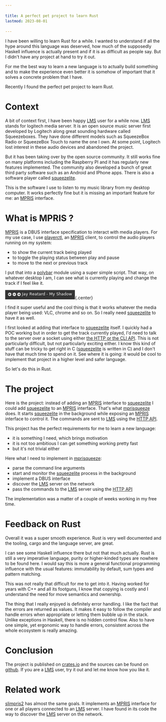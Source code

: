 ```yaml
---

title: A perfect pet project to learn Rust
lastmod: 2023-08-01

---
```


I have been willing to learn Rust for a while. I wanted to understand if all 
the hype around this language was deserved, how much of the supposedly Haskell 
influence is actually present and if it is as difficult as people say. But I 
didn't have any project at hand to try it out.

For me the best way to learn a new language is to actually build something and 
to make the experience even better it is somehow of important that it solves a 
concrete problem that I have.

Recently I found the perfect pet project to learn Rust.

# Context

A bit of context first, I have been happy [LMS] user for a while now. [LMS] 
stands for logitech media server. It is an open source music server first 
developed by Logitech along great sounding hardware called Squeezeboxes. They 
have done different models such as SqueezeBox Radio or SqueezeBox Touch to name 
the one I own. At some point, Logitech lost interest in these audio devices and 
abandoned the project.

But it has been taking over by the open source community. It still works fine 
on many platforms including the Raspberry PI and it has regularly new features 
implemented. The community also developed a bunch of great third party software 
such as an Android and IPhone apps. There is also a software player called 
[squeezelite].

This is the software I use to listen to my music library from my desktop 
computer. It works perfectly fine but it is missing an important feature for 
me: an [MPRIS] interface.

# What is MPRIS ?

[MPRIS] is a DBUS interface specification to interact with media players. For 
my use case, I use [playerctl], an [MPRIS] client, to control the audio players 
running on my system:

- to show the current track being played
- to toggle the playing status between play and pause
- to move to the next or previous track

I put that into a [polybar] module using a super simple script. That way, on 
whatever desktop I am, I can see what is currently playing and change the track 
if I feel like it.

![](/images/polybar.png){.center}

I find it super useful and the cool thing is that it works whatever the media 
player being used: VLC, chrome and so on. So I really need [squeezelite] to 
have it as well.

I first looked at adding that interface to [squeezelite] itself. I quickly had 
a POC working but in order to get the track currently played, I'd need to talk 
to the server over a socket using either [the HTTP or the CLI API][API]. This 
is not particularly difficult, but not particularly exciting either. I know 
this kind of stuff can be tricky to get right in C ([squeezelite] is written in 
C) and I don't have that much time to spend on it. See where it is going: it 
would be cool to implement that project in a higher level and safer language.

So let's do this in Rust.

# The project

Here is the project: instead of adding an [MPRIS] interface to [squeezelite] I 
could add [squeezelite] to an [MPRIS] interface. That's what [mprisqueeze] 
does. It starts [squeezelite] in the background while exposing an [MPRIS] 
interface to control it. The commands are sent to [LMS] using the [HTTP 
API][API].

This project has the perfect requirements for me to learn a new language:

- it is something I need, which brings motivation
- it is not too ambitious I can get something working pretty fast
- but it's not trivial either

Here what I need to implement in [mprisqueeze]:

- parse the command line arguments
- start and monitor the [squeezelite] process in the background
- implement a DBUS interface
- discover the [LMS] server on the network
- pass the commands to the [LMS] server using the [HTTP API][API]

The implementation was a matter of a couple of weeks working in my free time.

# Feedback on Rust

Overall it was a super smooth experience. Rust is very well documented and the 
tooling, cargo and the language server, are great.

I can see some Haskell influence there but not that much actually. Rust is 
still a very imperative language, purity or higher-kinded types are nowhere to 
be found here. I would say this is more a general functional programming 
influence with the usual features: immutability by default, sum types and 
pattern matching.

This was not really that difficult for me to get into it. Having worked for 
years with C++ and all its footguns, I know that copying is costly and I 
understand the need for move semantics and ownership.

The thing that I really enjoyed is definitely error handling. I like the fact 
that the errors are returned as values. It makes it easy to follow the compiler 
and handle errors when appropriate or letting them bubble up in the stack. 
Unlike exceptions in Haskell, there is no hidden control flow. Also to have one 
simple, yet ergonomic way to handle errors, consistent across the whole 
ecosystem is really amazing.

# Conclusion

The project is published on [crates.io] and the sources can be found on 
[github][mprisqueeze]. If you are a [LMS] user, try it out and let me know how 
you like it.

# Related work

[slimpris2] has almost the same goals. It implements an [MPRIS] interface for 
one or all players connected to an [LMS] server. I have found in its code the 
way to discover the [LMS] server on the network.

[API]: https://raw.githack.com/Logitech/slimserver/public/8.0/HTML/EN/html/docs/cli-api.html
[LMS]: https://github.com/Logitech/slimserver
[MPRIS]: https://specifications.freedesktop.org/mpris-spec/latest/
[crates.io]: https://crates.io/crates/mprisqueeze
[mprisqueeze]: https://github.com/jecaro/mprisqueeze
[playerctl]: https://github.com/altdesktop/playerctl
[polybar]: https://github.com/polybar/polybar
[slimpris2]: https://github.com/mavit/slimpris2
[squeezelite]: https://github.com/ralph-irving/squeezelite

